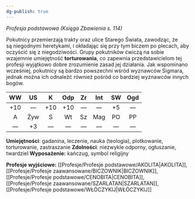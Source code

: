 ```yaml
---
dg-publish: true
---
```

*Profesja podstawowa (Księga Zbawienia s. 114)*

Pokutnicy przemierzają trakty oraz ulice Starego Świata, zawodząc, że są niegodnymi heretykami, i okładając się przy tym biczem po plecach, aby oczyścić się z niegodziwości. Grupy pokutników ćwiczą na sobie wzajemnie umiejętność **torturowania**, co zapewnia przedstawicielom tej profesji wyjątkowo dobre zrozumienie zasad jej działania. Jak wspominano wcześniej, pokutnicy są bardzo powszechni wśród wyznawców Sigmara, jednak można ich odnaleźć również pośród co bardziej wyznawców innych bogów.

| WW  | US  |  K  | Odp | Zr  | Int | SW  | Ogd |
|:---:|:---:|:---:|:---:|:---:|:---:|:---:|:---:|
| +10 |  —  | +10 | +10 |  —  |  —  | +5  |  —  |
|  A  | Żyw |  S  | Wt  | Sz  | Mag | PO  | PP  |
|  —  | +3  |  —  |  —  |  —  |  —  |  —  |  —  |

**Umiejętności**: gadanina, leczenie, nauka (teologia), plotkowanie, torturowanie, zastraszanie
**Zdolności**: niezwykle odporny, ogłuszanie, twardziel
**Wyposażenie:** kańczug, symbol religijny

**Profesje wyjściowe:** [[Profesje/Profesje podstawowe/AKOLITA\|AKOLITA]], [[Profesje/Profesje zaawansowane/BICZOWNIK\|BICZOWNIK]], [[Profesje/Profesje podstawowe/CENOBITA\|CENOBITA]], [[Profesje/Profesje zaawansowane/SZARLATAN\|SZARLATAN]], [[Profesje/Profesje podstawowe/WŁÓCZYKIJ\|WŁÓCZYKIJ]]